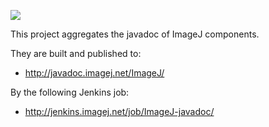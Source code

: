 [![](http://jenkins.imagej.net/job/ImageJ-javadoc/lastBuild/badge/icon)](http://jenkins.imagej.net/job/ImageJ-javadoc/)

This project aggregates the javadoc of ImageJ components.

They are built and published to:

* http://javadoc.imagej.net/ImageJ/

By the following Jenkins job:

* http://jenkins.imagej.net/job/ImageJ-javadoc/
